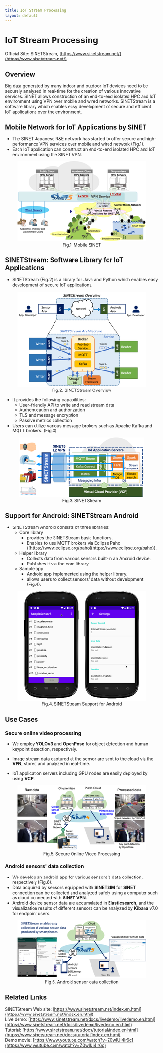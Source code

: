 ```yaml
---
title: IoT Stream Processing
layout: default
---
```

# IoT Stream Processing
Official Site:
SINETStream, [https://www.sinetstream.net/](https://www.sinetstream.net/)


## Overview

Big data generated by many indoor and outdoor IoT devices need to be securely analyzed in real-time for the creation of various innovative services. SINET allows construction of an end-to-end isolated HPC and IoT environment using VPN over mobile and wired networks. SINETStream is a software library which enables easy development of secure and efficient IoT applications over the environment.


## Mobile Network for IoT Applications by SINET
- The SINET Japanese R&E network has started to offer secure and high- performance VPN services over mobile and wired network (Fig.1).
- Each IoT application can construct an end-to-end isolated HPC and IoT environment using the SINET VPN.


<figure>
  <div style="text-align:center">
  <img src="figs/overview.png" alt="Mobile SINET" style="zoom:75%;" />
  <center><figcaption>Fig.1. Mobile SINET</figcaption></center>
  </div>
</figure>

## SINETStream: Software Library for IoT Applications
- SINETStream (Fig.2) is a library for Java and Python which enables easy development of secure IoT applications.

<figure>
  <div style="text-align:center">
  <img src="figs/sinetstream_architecture.png" alt="SINETStream" style="zoom:75%;" />
  <center><figcaption>Fig.2. SINETStream Overview</figcaption></center>
  </div>
</figure>

- It provides the following capabilities:
    - User-friendly API to write and read stream data
    - Authentication and authorization
    - TLS and message encryption
    - Passive metrics collection
- Users can utilize various message brokers such as Apache Kafka and MQTT brokers.  (Fig.3)

<figure>
  <div style="text-align:center">
  <img src="figs/sinetstream.png" alt="Mobile SINET" style="zoom:40%;" />
  <center><figcaption>Fig.3. SINETStream</figcaption></center>
  </div>
</figure>

## Support for Android: SINETStream Android

- SINETStream Android consists of three libraries:
    - Core library
    	- provides the SINETStream basic functions.
    	- Enables to use MQTT brokers via Eclipse Paho ([https://www.eclipse.org/paho](https://www.eclipse.org/paho)).
    - Helper library
    	- Collects data from various sensors built-in  an Android device.
    	- Publishes it via the core library.
    - Sample app
    	- Android app implemented using the helper library.
    	- allows users to collect sensors' data without development (Fig.4).

<figure>
  <div style="text-align:center">
  <img src="figs/android.png" alt="Mobile SINET" style="zoom:75%;" />
  <center><figcaption>Fig.4. SINETStream Support for Android</figcaption></center>
  </div>
</figure>

## Use Cases

### Secure online video processing

- We employ **YOLOv3** and **OpenPose** for object detection and human keypoint detection, respectively.

- Image stream data captured at the sensor are sent to the cloud via the **VPN**, stored and analyzed in real-time.

- IoT application servers including GPU nodes are easily deployed by using **VCP**.

<figure>
  <div style="text-align:center">
  <img src="figs/video-processing.png" alt="Mobile SINET" style="zoom:75%;" />
  <center><figcaption>Fig.5. Secure Online Video Processing</figcaption></center>
  </div>
</figure>

### Android sensors' data collection

- We develop an android app for various sensors's data collection, respectively (Fig.6).
- Data acquired by sensors equipped with **SINETSIM** for **SINET** connection can be collected and analyzed safely using a computer such as cloud connected with **SINET VPN**.
- Android device sensor data are accumulated in **Elasticsearch**, and the visualization results of different sensors can be analyzed by **Kibana** v7.0 for endpoint users.

<figure>
  <div style="text-align:center">
  <img src="figs/android-collection.png" alt="Mobile SINET" style="zoom:85%;" />
  <center><figcaption>Fig.6. Android sensor data collection</figcaption></center>
  </div>
</figure>

## Related Links
SINETStream Web site: [https://www.sinetstream.net/index.en.html](https://www.sinetstream.net/index.en.html)<br/>
Live demo: [https://www.sinetstream.net/docs/livedemo/livedemo.en.html](https://www.sinetstream.net/docs/livedemo/livedemo.en.html)<br/>
Tutorial: [https://www.sinetstream.net/docs/tutorial/index.en.html](https://www.sinetstream.net/docs/tutorial/index.en.html)<br/>
Demo movie: [https://www.youtube.com/watch?v=Z0wlUi4lr6c](https://www.youtube.com/watch?v=Z0wlUi4lr6c)<br/>

